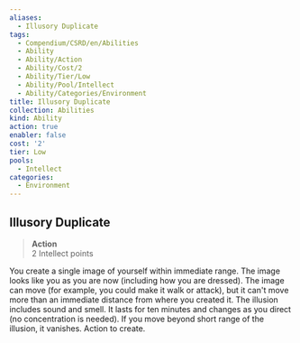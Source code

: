 ```yaml
---
aliases:
  - Illusory Duplicate
tags:
  - Compendium/CSRD/en/Abilities
  - Ability
  - Ability/Action
  - Ability/Cost/2
  - Ability/Tier/Low
  - Ability/Pool/Intellect
  - Ability/Categories/Environment
title: Illusory Duplicate
collection: Abilities
kind: Ability
action: true
enabler: false
cost: '2'
tier: Low
pools:
  - Intellect
categories:
  - Environment
---
```

## Illusory Duplicate  
>**Action**  
>2 Intellect points
  
You create a single image of yourself within immediate range. The image looks like you as you are now (including how you are dressed). The image can move (for example, you could make it walk or attack), but it can't move more than an immediate distance from where you created it. The illusion includes sound and smell. It lasts for ten minutes and changes as you direct (no concentration is needed). If you move beyond short range of the illusion, it vanishes. Action to create.